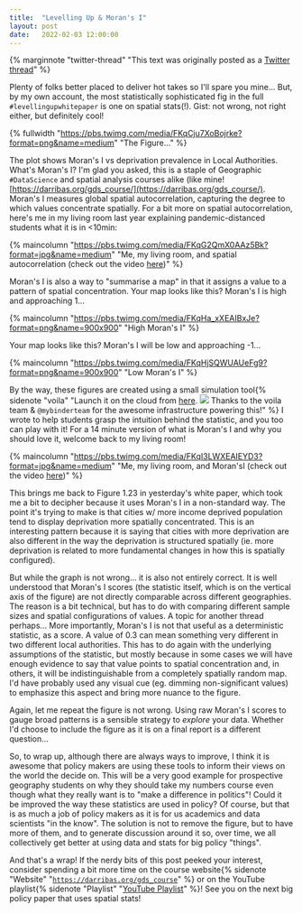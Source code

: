 ```yaml
---
title:  "Levelling Up & Moran's I"
layout: post
date:   2022-02-03 12:00:00
---
```


{% marginnote "twitter-thread" "This text was originally posted as a [Twitter
thread](https://twitter.com/darribas/status/1489162746046394369)" %}

Plenty of folks better placed to deliver hot takes so I'll spare you mine... But, by my own account, the most statistically sophisticated fig in the full `#levellingupwhitepaper` is one on spatial stats(!). Gist: not wrong, not right either, but definitely cool!

{% fullwidth "https://pbs.twimg.com/media/FKqCju7XoBojrke?format=png&name=medium" "The Figure..." %}

The plot shows Moran's I vs deprivation prevalence in Local Authorities. What's Moran's I? I'm glad you asked, this is a staple of Geographic `#DataScience` and spatial analysis courses alike (like mine! [https://darribas.org/gds_course/](https://darribas.org/gds_course/). Moran's I measures global spatial autocorrelation, capturing the degree to which values concentrate spatially. For a bit more on spatial autocorrelation, here's me in my living room last year explaining pandemic-distanced students what it is in <10min:

{% maincolumn "https://pbs.twimg.com/media/FKqG2QmX0AAz5Bk?format=jpg&name=medium" "Me, my living room, and spatial autocorrelation (check out the video [here](https://darribas.org/gds_course/content/bF/concepts_F.html#spatial-autocorrelation))" %}

Moran's I is also a way to "summarise a map" in that it assigns a value to a pattern of spatial concentration. Your map looks like this? Moran's I is high and approaching 1...

{%  maincolumn "https://pbs.twimg.com/media/FKqHa_xXEAIBxJe?format=png&name=900x900" "High Moran's I" %}

Your map looks like this? Moran's I will be low and approaching -1...

{%  maincolumn "https://pbs.twimg.com/media/FKqHjSQWUAUeFg9?format=png&name=900x900" "Low Moran's I" %}

By the way, these figures are created using a small simulation tool{%  
sidenote "voila" "Launch it on the cloud from
[here](http://mybinder.org/repo/darribas/int_sp_auto).
![](https://pbs.twimg.com/media/FKqH7yJXEAEyjPG?format=jpg&name=medium)
Thanks to the
voila team & `@mybinderteam` for the awesome infrastructure powering
this!" %} I
wrote to help students grasp the intuition behind the statistic, and
you too can play with it! For a 14 minute version of what is Moran's I and why you should love it, welcome back to my living room!

{% maincolumn "https://pbs.twimg.com/media/FKqI3LWXEAIEYD3?format=jpg&name=medium" "Me, my living room, and Moran'sI (check out the video [here](https://darribas.org/gds_course/content/bF/concepts_F.html#global-spatial-autocorrelation))" %}

This brings me back to Figure 1.23 in yesterday's white paper, which took me a bit to decipher because it uses Moran's I in a non-standard way. The point it's trying to make is that cities w/ more income deprived population tend to display deprivation more spatially concentrated. This is an interesting pattern because it is saying that cities with more deprivation are also different in the way the deprivation is structured spatially (ie. more deprivation is related to more fundamental changes in how this is spatially configured).

But while the graph is not wrong... it is also not entirely correct. It is well understood that Moran's I scores (the statistic itself, which is on the vertical axis of the figure) are not directly comparable across different geographies. The reason is a bit technical, but has to do with comparing different sample sizes and spatial configurations of values. A topic for another thread perhaps... More importantly, Moran's I is not that useful as a deterministic statistic, as a score. A value of 0.3 can mean something very different in two different local authorities. This has to do again with the underlying assumptions of the statistic, but mostly because in some cases we will have enough evidence to say that value points to spatial concentration and, in others, it will be indistinguishable from a completely spatially random map. I'd have probably used any visual cue (eg. dimming non-significant values) to emphasize this aspect and bring more nuance to the figure.

Again, let me repeat the figure is not wrong. Using raw Moran's I scores to gauge broad patterns is a sensible strategy to *explore* your data. Whether I'd choose to include the figure as it is on a final report is a different question...

So, to wrap up, although there are always ways to improve, I think it is awesome that policy makers are using these tools to inform their views on the world the decide on. This will be a very good example for prospective geography students on why they should take my numbers course even though what they really want is to "make a difference in politics"! Could it be improved the way these statistics are used in policy? Of course, but that is as much a job of policy makers as it is for us academics and data scientists "in the know". The solution is not to remove the figure, but to have more of them, and to generate discussion around it so, over time, we all collectively get better at using data and stats for big policy "things".

And that's a wrap! If the nerdy bits of this post peeked your interest, consider spending a bit more time on the course website{% sidenote "Website" "[`https://darribas.org/gds_course`](https://darribas.org/gds_course)" %} or on the YouTube playlist{% sidenote "Playlist" "[YouTube Playlist](https://youtube.com/playlist?list=PLaYT7Y2aK2d6vs3h38jnjrTEpSS7VYLwU)" %}! See you on the next big policy paper that uses spatial stats!


